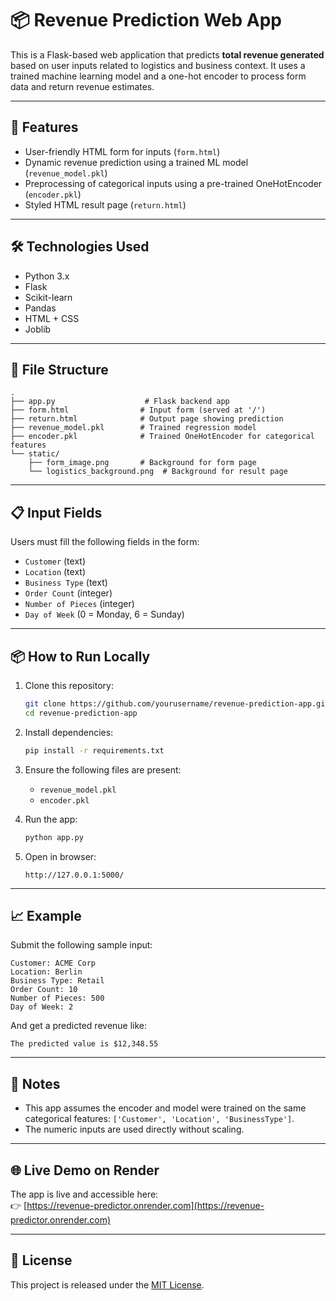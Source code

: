 # 📦 Revenue Prediction Web App

This is a Flask-based web application that predicts **total revenue generated** based on user inputs related to logistics and business context. It uses a trained machine learning model and a one-hot encoder to process form data and return revenue estimates.

---

## 🚀 Features

- User-friendly HTML form for inputs (`form.html`)
- Dynamic revenue prediction using a trained ML model (`revenue_model.pkl`)
- Preprocessing of categorical inputs using a pre-trained OneHotEncoder (`encoder.pkl`)
- Styled HTML result page (`return.html`)

---

## 🛠 Technologies Used

- Python 3.x
- Flask
- Scikit-learn
- Pandas
- HTML + CSS
- Joblib

---

## 📁 File Structure

```
.
├── app.py                    # Flask backend app
├── form.html                # Input form (served at '/')
├── return.html              # Output page showing prediction
├── revenue_model.pkl        # Trained regression model
├── encoder.pkl              # Trained OneHotEncoder for categorical features
└── static/
    ├── form_image.png       # Background for form page
    └── logistics_background.png  # Background for result page
```

---

## 📋 Input Fields

Users must fill the following fields in the form:

- `Customer` (text)
- `Location` (text)
- `Business Type` (text)
- `Order Count` (integer)
- `Number of Pieces` (integer)
- `Day of Week` (0 = Monday, 6 = Sunday)

---

## 📦 How to Run Locally

1. Clone this repository:
   ```bash
   git clone https://github.com/yourusername/revenue-prediction-app.git
   cd revenue-prediction-app
   ```

2. Install dependencies:
   ```bash
   pip install -r requirements.txt
   ```

3. Ensure the following files are present:
   - `revenue_model.pkl`
   - `encoder.pkl`

4. Run the app:
   ```bash
   python app.py
   ```

5. Open in browser:
   ```
   http://127.0.0.1:5000/
   ```

---

## 📈 Example

Submit the following sample input:
```
Customer: ACME Corp
Location: Berlin
Business Type: Retail
Order Count: 10
Number of Pieces: 500
Day of Week: 2
```

And get a predicted revenue like:
```
The predicted value is $12,348.55
```

---

## 🧠 Notes

- This app assumes the encoder and model were trained on the same categorical features: `['Customer', 'Location', 'BusinessType']`.
- The numeric inputs are used directly without scaling.

---

## 🌐 Live Demo on Render

The app is live and accessible here:  
👉 [https://revenue-predictor.onrender.com](https://revenue-predictor.onrender.com)


---

## 🔐 License

This project is released under the [MIT License](LICENSE).
